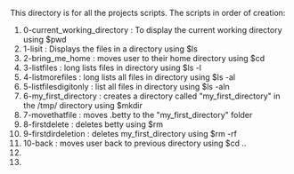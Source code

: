 This directory is for all the projects scripts.
The scripts in order of creation:
1. 0-current_working_directory : To display the current working directory using $pwd
2. 1-lisit : Displays the files in a directory using $ls
3. 2-bring_me_home : moves user to their home directory using $cd
4. 3-listfiles : long lists files in directory using $ls -l
5. 4-listmorefiles : long lists all files in directory using $ls -al
6. 5-listfilesdigitonly : list all files in directory using $ls -aln
7. 6-my_first_directory : creates a directory called "my_first_directory" in the /tmp/ directory using $mkdir
8. 7-movethatfile : moves .betty to the "my_first_directory" folder
9. 8-firstdelete : deletes betty using $rm
10. 9-firstdirdeletion : deletes my_first_directory using $rm -rf
11. 10-back : moves user back to previous directory using $cd ..
12.
13.
